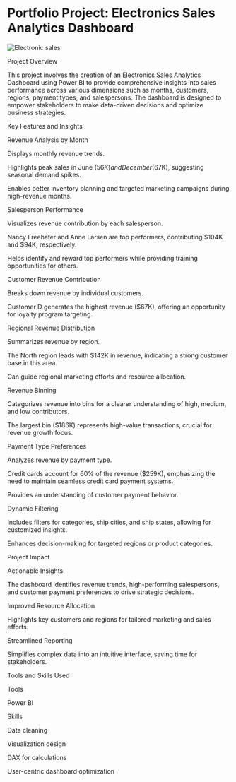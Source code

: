 # Portfolio Project: Electronics Sales Analytics Dashboard


![Electronic sales](https://github.com/user-attachments/assets/1d03a5ee-beb1-4043-a2db-7852f4842d46)

Project Overview

This project involves the creation of an Electronics Sales Analytics Dashboard using Power BI to provide comprehensive insights into sales performance across various dimensions such as months, customers, regions, payment types, and salespersons. The dashboard is designed to empower stakeholders to make data-driven decisions and optimize business strategies.

Key Features and Insights

Revenue Analysis by Month

Displays monthly revenue trends.

Highlights peak sales in June ($56K) and December ($67K), suggesting seasonal demand spikes.

Enables better inventory planning and targeted marketing campaigns during high-revenue months.

Salesperson Performance

Visualizes revenue contribution by each salesperson.

Nancy Freehafer and Anne Larsen are top performers, contributing $104K and $94K, respectively.

Helps identify and reward top performers while providing training opportunities for others.

Customer Revenue Contribution

Breaks down revenue by individual customers.

Customer D generates the highest revenue ($67K), offering an opportunity for loyalty program targeting.

Regional Revenue Distribution

Summarizes revenue by region.

The North region leads with $142K in revenue, indicating a strong customer base in this area.

Can guide regional marketing efforts and resource allocation.

Revenue Binning

Categorizes revenue into bins for a clearer understanding of high, medium, and low contributors.

The largest bin ($186K) represents high-value transactions, crucial for revenue growth focus.

Payment Type Preferences

Analyzes revenue by payment type.

Credit cards account for 60% of the revenue ($259K), emphasizing the need to maintain seamless credit card payment systems.

Provides an understanding of customer payment behavior.

Dynamic Filtering

Includes filters for categories, ship cities, and ship states, allowing for customized insights.

Enhances decision-making for targeted regions or product categories.

Project Impact

Actionable Insights

The dashboard identifies revenue trends, high-performing salespersons, and customer payment preferences to drive strategic decisions.

Improved Resource Allocation

Highlights key customers and regions for tailored marketing and sales efforts.

Streamlined Reporting

Simplifies complex data into an intuitive interface, saving time for stakeholders.

Tools and Skills Used

Tools

Power BI

Skills

Data cleaning

Visualization design

DAX for calculations

User-centric dashboard optimization

